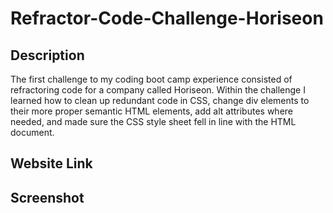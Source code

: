 # Refractor-Code-Challenge-Horiseon

## Description

The first challenge to my coding boot camp experience consisted of refractoring code for a company called Horiseon. Within the challenge I learned how to clean up redundant code in CSS, change div elements to their more proper semantic HTML elements, add alt attributes where needed, and made sure the CSS style sheet fell in line with the HTML document.

## Website Link

## Screenshot
